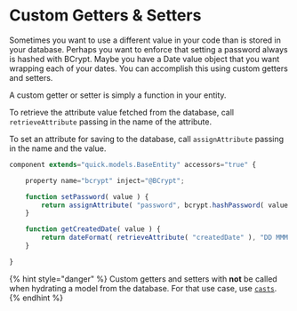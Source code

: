 # Custom Getters & Setters

Sometimes you want to use a different value in your code than is stored in your database. Perhaps you want to enforce that setting a password always is hashed with BCrypt. Maybe you have a Date value object that you want wrapping each of your dates. You can accomplish this using custom getters and setters.

A custom getter or setter is simply a function in your entity.

To retrieve the attribute value fetched from the database, call `retrieveAttribute` passing in the name of the attribute.

To set an attribute for saving to the database, call `assignAttribute` passing in the name and the value.

```javascript
component extends="quick.models.BaseEntity" accessors="true" {

    property name="bcrypt" inject="@BCrypt";

    function setPassword( value ) {
        return assignAttribute( "password", bcrypt.hashPassword( value ) );
    }

    function getCreatedDate( value ) {
        return dateFormat( retrieveAttribute( "createdDate" ), "DD MMM YYYY" );
    }

}
```

{% hint style="danger" %}
Custom getters and setters with **not** be called when hydrating a model from the database. For that use case, use [`casts`](getting-started/defining-an-entity/#casts).
{% endhint %}
